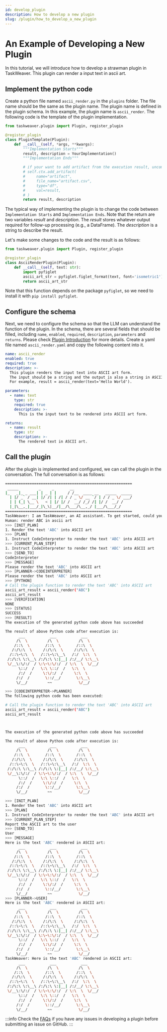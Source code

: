 ```yaml
---
id: develop_plugin
description: How to develop a new plugin
slug: /plugin/how_to_develop_a_new_plugin
---
```

# An Example of Developing a New Plugin

In this tutorial, we will introduce how to develop a strawman plugin in TaskWeaver. This plugin can render a input text in ascii art. 

## Implement the python code

Create a python file named `ascii_render.py` in the `plugins` folder. The file name should be the same as the plugin name. The plugin name is defined in the plugin schema. In this example, the plugin name is `ascii_render`.
The following code is the template of the plugin implementation.
```python
from taskweaver.plugin import Plugin, register_plugin

@register_plugin
class PluginTemplate(Plugin):
    def __call__(self, *args, **kwargs):
        """Implementation Starts"""
        result, description = YourImplementation()
        """Implementation Ends"""

        # if your want to add artifact from the execution result, uncomment the following code
        # self.ctx.add_artifact(
        #     name="artifact",
        #     file_name="artifact.csv",
        #     type="df",
        #     val=result,
        # )
        return result, description
```

The typical way of implementing the plugin is to change the code between `Implementation Starts` and `Implementation Ends`. Note that the return are two variables _result_ and _description_. The _result_ stores whatever output required for follow-up processing (e.g., a DataFrame). The _description_ is a string to describe the result. 

Let's make some changes to the code and the result is as follows:

```python
from taskweaver.plugin import Plugin, register_plugin

@register_plugin
class AsciiRenderPlugin(Plugin):
    def __call__(self, text: str):
        import pyfiglet
        ascii_art_str = pyfiglet.figlet_format(text, font='isometric1')
        return ascii_art_str
```
Note that this function depends on the package `pyfiglet`, so we need to install it with `pip install pyfiglet`.

## Configure the schema

Next, we need to configure the schema so that the LLM can understand the function 
of the plugin. In the schema, there are several fields that should be filled, 
including `name`, `enabled`, `required`, `description`, `parameters` and `returns`. 
Please check [Plugin Introduction](https://microsoft.github.io/TaskWeaver/docs/plugin/plugin_intro) 
for more details. 
Create a yaml file named `ascii_render.yaml` and copy the following content into it.

```yaml
name: ascii_render
enabled: true
required: true
description: >-
  This plugin renders the input text into ASCII art form. 
  The input should be a string and the output is also a string in ASCII art.
  For example, result = ascii_render(text='Hello World').

parameters:
  - name: text
    type: str
    required: true
    description: >-
      This is the input text to be rendered into ASCII art form.

returns:
  - name: result
    type: str
    description: >-
      The rendered text in ASCII art.
```

## Call the plugin

After the plugin is implemented and configured, we can call the plugin in the conversation.
The full conversation is as follows:
```bash
=========================================================
 _____         _     _       __
|_   _|_ _ ___| | _ | |     / /__  ____ __   _____  _____
  | |/ _` / __| |/ /| | /| / / _ \/ __ `/ | / / _ \/ ___/
  | | (_| \__ \   < | |/ |/ /  __/ /_/ /| |/ /  __/ /
  |_|\__,_|___/_|\_\|__/|__/\___/\__,_/ |___/\___/_/
=========================================================
TaskWeaver: I am TaskWeaver, an AI assistant. To get started, could you please enter your request?
Human: render ABC in ascii art
>>> [INIT_PLAN]
1. Render the text 'ABC' into ASCII art
>>> [PLAN]
1. Instruct CodeInterpreter to render the text 'ABC' into ASCII art
>>> [CURRENT_PLAN_STEP]
1. Instruct CodeInterpreter to render the text 'ABC' into ASCII art
>>> [SEND_TO]
CodeInterpreter
>>> [MESSAGE]
Please render the text 'ABC' into ASCII art
>>> [PLANNER->CODEINTERPRETER]
Please render the text 'ABC' into ASCII art
>>> [PYTHON]
# Call the plugin function to render the text 'ABC' into ASCII art
ascii_art_result = ascii_render("ABC")
ascii_art_result
>>> [VERIFICATION]
NONE
>>> [STATUS]
SUCCESS
>>> [RESULT]
The execution of the generated python code above has succeeded

The result of above Python code after execution is:
      ___           ___           ___     
     /\  \         /\  \         /\  \    
    /::\  \       /::\  \       /::\  \   
   /:/\:\  \     /:/\:\  \     /:/\:\  \  
  /::\~\:\  \   /::\~\:\__\   /:/  \:\  \ 
 /:/\:\ \:\__\ /:/\:\ \:|__| /:/__/ \:\__\
 \/__\:\/:/  / \:\~\:\/:/  / \:\  \  \/__/
      \::/  /   \:\ \::/  /   \:\  \      
      /:/  /     \:\/:/  /     \:\  \     
     /:/  /       \::/__/       \:\__\    
     \/__/         ~~            \/__/    

>>> [CODEINTERPRETER->PLANNER]
The following python code has been executed:

# Call the plugin function to render the text 'ABC' into ASCII art
ascii_art_result = ascii_render("ABC")
ascii_art_result



The execution of the generated python code above has succeeded

The result of above Python code after execution is:
      ___           ___           ___     
     /\  \         /\  \         /\  \    
    /::\  \       /::\  \       /::\  \   
   /:/\:\  \     /:/\:\  \     /:/\:\  \  
  /::\~\:\  \   /::\~\:\__\   /:/  \:\  \ 
 /:/\:\ \:\__\ /:/\:\ \:|__| /:/__/ \:\__\
 \/__\:\/:/  / \:\~\:\/:/  / \:\  \  \/__/
      \::/  /   \:\ \::/  /   \:\  \      
      /:/  /     \:\/:/  /     \:\  \     
     /:/  /       \::/__/       \:\__\    
     \/__/         ~~            \/__/    

>>> [INIT_PLAN]  
1. Render the text 'ABC' into ASCII art
>>> [PLAN]
1. Instruct CodeInterpreter to render the text 'ABC' into ASCII art
>>> [CURRENT_PLAN_STEP]
Report the ASCII art to the user
>>> [SEND_TO]
User
>>> [MESSAGE]
Here is the text 'ABC' rendered in ASCII art:
      ___           ___           ___     
     /\  \         /\  \         /\  \    
    /::\  \       /::\  \       /::\  \   
   /:/\:\  \     /:/\:\  \     /:/\:\  \  
  /::\~\:\  \   /::\~\:\__\   /:/  \:\  \ 
 /:/\:\ \:\__\ /:/\:\ \:|__| /:/__/ \:\__\
 \/__\:\/:/  / \:\~\:\/:/  / \:\  \  \/__/
      \::/  /   \:\ \::/  /   \:\  \      
      /:/  /     \:\/:/  /     \:\  \     
     /:/  /       \::/__/       \:\__\    
     \/__/         ~~            \/__/    
>>> [PLANNER->USER]
Here is the text 'ABC' rendered in ASCII art:
      ___           ___           ___     
     /\  \         /\  \         /\  \    
    /::\  \       /::\  \       /::\  \   
   /:/\:\  \     /:/\:\  \     /:/\:\  \  
  /::\~\:\  \   /::\~\:\__\   /:/  \:\  \ 
 /:/\:\ \:\__\ /:/\:\ \:|__| /:/__/ \:\__\
 \/__\:\/:/  / \:\~\:\/:/  / \:\  \  \/__/
      \::/  /   \:\ \::/  /   \:\  \      
      /:/  /     \:\/:/  /     \:\  \     
     /:/  /       \::/__/       \:\__\    
     \/__/         ~~            \/__/    
TaskWeaver: Here is the text 'ABC' rendered in ASCII art:
      ___           ___           ___     
     /\  \         /\  \         /\  \    
    /::\  \       /::\  \       /::\  \   
   /:/\:\  \     /:/\:\  \     /:/\:\  \  
  /::\~\:\  \   /::\~\:\__\   /:/  \:\  \ 
 /:/\:\ \:\__\ /:/\:\ \:|__| /:/__/ \:\__\
 \/__\:\/:/  / \:\~\:\/:/  / \:\  \  \/__/
      \::/  /   \:\ \::/  /   \:\  \      
      /:/  /     \:\/:/  /     \:\  \     
     /:/  /       \::/__/       \:\__\    
     \/__/         ~~            \/__/        
```

:::info
Check the [FAQs](../../FAQ.md) if you have any issues in developing a plugin before submitting an issue on GitHub.
:::
